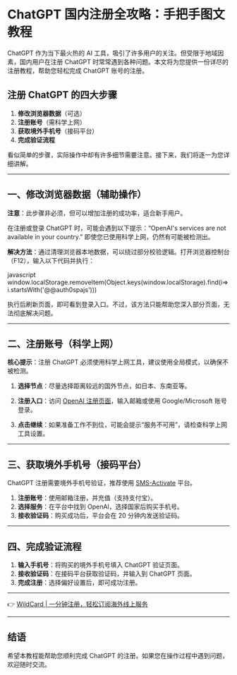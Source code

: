 # ChatGPT 国内注册全攻略：手把手图文教程

ChatGPT 作为当下最火热的 AI 工具，吸引了许多用户的关注。但受限于地域因素，国内用户在注册 ChatGPT 时常常遇到各种问题。本文将为您提供一份详尽的注册教程，帮助您轻松完成 ChatGPT 账号的注册。



## 注册 ChatGPT 的四大步骤

1. **修改浏览器数据**（可选）  
2. **注册账号**（需科学上网）  
3. **获取境外手机号**（接码平台）  
4. **完成验证流程**

看似简单的步骤，实际操作中却有许多细节需要注意。接下来，我们将逐一为您详细讲解。

---

## 一、修改浏览器数据（辅助操作）

**注意**：此步骤非必须，但可以增加注册的成功率，适合新手用户。

在注册或登录 ChatGPT 时，可能会遇到以下提示：“OpenAI's services are not available in your country.” 即使您已使用科学上网，仍然有可能被检测出。



**解决方法**：通过清理浏览器本地数据，可以绕过部分校验逻辑。打开浏览器控制台（F12），输入以下代码并执行：

javascript
window.localStorage.removeItem(Object.keys(window.localStorage).find(i=>i.startsWith('@@auth0spajs')))


执行后刷新页面，即可看到登录入口。不过，该方法只能帮助您深入部分页面，无法彻底解决问题。

---

## 二、注册账号（科学上网）

**核心提示**：注册 ChatGPT 必须使用科学上网工具，建议使用全局模式，以确保不被检测。

1. **选择节点**：尽量选择距离较远的国外节点，如日本、东南亚等。
2. **注册入口**：访问 [OpenAI 注册页面](https://beta.openai.com/signup)，输入邮箱或使用 Google/Microsoft 账号登录。



3. **点击继续**：如果准备工作不到位，可能会提示“服务不可用”，请检查科学上网工具设置。

---

## 三、获取境外手机号（接码平台）

ChatGPT 注册需要境外手机号验证，推荐使用 [SMS-Activate](https://sms-activate.org/) 平台。

1. **注册账号**：使用邮箱注册，并充值（支持支付宝）。
2. **选择服务**：在平台中找到 OpenAI，选择国家后购买手机号。
3. **接收验证码**：购买成功后，平台会在 20 分钟内发送验证码。



---

## 四、完成验证流程

1. **输入手机号**：将购买的境外手机号填入 ChatGPT 验证页面。
2. **接收验证码**：在接码平台获取验证码，并输入到 ChatGPT 页面。
3. **完成注册**：选择偏好设置后，即可成功注册。



---

👉 [WildCard | 一分钟注册，轻松订阅海外线上服务](https://bbtdd.com/WildCard)

---

## 结语

希望本教程能帮助您顺利完成 ChatGPT 的注册。如果您在操作过程中遇到问题，欢迎随时交流。